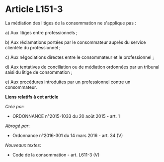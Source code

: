 # Article L151-3

La médiation des litiges de la consommation ne s'applique pas : 

a) Aux litiges entre professionnels ; 

b) Aux réclamations portées par le consommateur auprès du service clientèle du professionnel ; 

c) Aux négociations directes entre le consommateur et le professionnel ; 

d) Aux tentatives de conciliation ou de médiation ordonnées par un tribunal saisi du litige de consommation ; 

e) Aux procédures introduites par un professionnel contre un consommateur.

**Liens relatifs à cet article**

_Créé par_:

  - ORDONNANCE n°2015-1033 du 20 août 2015 - art. 1

_Abrogé par_:

  - Ordonnance n°2016-301 du 14 mars 2016 - art. 34 (V)

_Nouveaux textes_:

  - Code de la consommation - art. L611-3 (V)
